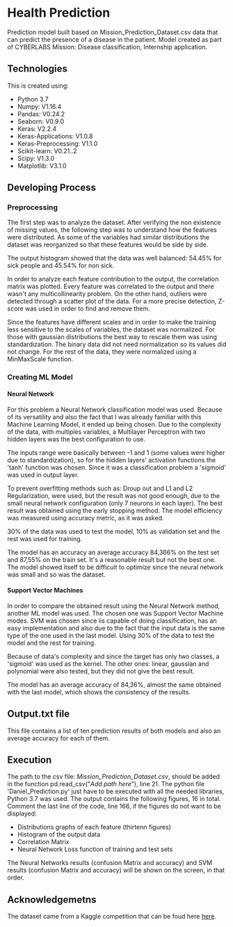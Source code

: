 # Health Prediction

Prediction model built based on Mission_Prediction_Dataset.csv data that can predict the presence of a disease in the patient. 
Model created as part of CYBERLABS Mission: Disease classification, Internship application.

## Technologies
This is created using:
* Python 3.7
* Numpy: V1.16.4
* Pandas: V0.24.2
* Seaborn: V0.9.0
* Keras: V2.2.4
* Keras-Applications: V1.0.8
* Keras-Preprocessing: V1.1.0
* Scikit-learn: V0.21..2
* Scipy: V1.3.0
* Matplotlib: V3.1.0

## Developing Process
### Preprocessing 
The first step was to analyze the dataset. After verifying the non existence of missing values, the following step was to 
understand how the features were distributed. As some of the variables had similar distributions the dataset was reorganized
so that these features would be side by side.

The output histogram showed that the data was well balanced: 54.45% for sick people and 45.54% for non sick.

In order to analyze each feature contribution to the output, the correlation matrix was plotted. Every feature was correlated
to the output and there wasn't any multicollinearity problem. On the other hand, outliers were detected through a scatter plot
of the data. For a more precise detection, Z-score was used in order to find and remove them.

Since the features have different scales and in order to make the training less sensitive to the scales of variables,
the dataset was normalized. For those with gaussian distributions the best way to rescale them was using standardization.
The binary data did not need normalization so its values did not change. For the rest of the data, they were normalized using a MinMaxScale function.

### Creating ML Model

#### Neural Network

For this problem a Neural Network classification model was used. Because of its versatility and also the fact that I was
already familiar with this Machine Learning Model, it ended up being chosen. Due to the complexity of the data, 
with multiples variables, a Multilayer Perceptron with two hidden layers was the best configuration to use. 

The inputs range were basically between -1 and 1 (some values were higher due to standardization), so for the hidden layers' 
activation functions the 'tanh' function was chosen. Since it was a classification problem a 'sigmoid' was used in output
layer.

To prevent overfitting methods such as: Droup out and L1 and L2 Regularization, were used, but the result was not good 
enough, due to the small neural network configuration (only 7 neurons in each layer). The best result was obtained using 
the early stopping method. The model efficiency was measured using accuracy metric, as it was asked.

30% of the data was used to test the model, 10% as validation set and the rest was used for training.

The model has an accuracy an average accuracy 84,366% on the test set and 87,55% on the train set. 
It's a reasonable result but not the best one. The model showed itself to be difficult to optimize since the neural
network was small and so was the dataset.

#### Support Vector Machines

In order to compare the obtained result using the Neural Network method, another ML model was used. The chosen one was
Support Vector Machine modes. SVM was chosen since iis capable of doing classification, has an easy implementation and 
also due to the fact that the input data is the same type of the one used in the last model. Using 30% of the data to 
test the model and the rest for training.

Because of data's complexity and since the target has only two classes, a 'sigmoid' was used as the kernel. The other ones:
linear, gaussian and polynomial were also tested, but they did not give the best result.

The model has an average accuracy of 84,36%, almost the same obtained with the last model, which shows the consistency of 
the results.


## Output.txt file

This file contains a list of ten prediction results of both models and also an average accuracy for each of them.

## Execution

The path to the csv file: *Mission_Prediction_Dataset.csv*, should be added in the function pd.read_csv("*Add path here*"), 
line 21. The python file 'Daniel_Prediction.py' just have to be executed with all the needed libraries, Python 3.7 was used. The output contains the following figures, 16 in total. Comment the last line of the code, line 166, if the figures do not want to be displayed:

* Distributions graphs of each feature (thirtenn figures)
* Histogram of the output data
* Correlation Matrix 
* Neural Network Loss function of training and test sets

The Neural Networks results (confusion Matrix and accuracy) and SVM results (confusion Matrix and accuracy) will be 
shown on the screen, in that order.

## Acknowledgemetns

The dataset came from a Kaggle competition that can be foud here [here](https://www.kaggle.com/cdabakoglu/heart-disease-classifications-machine-learning).
